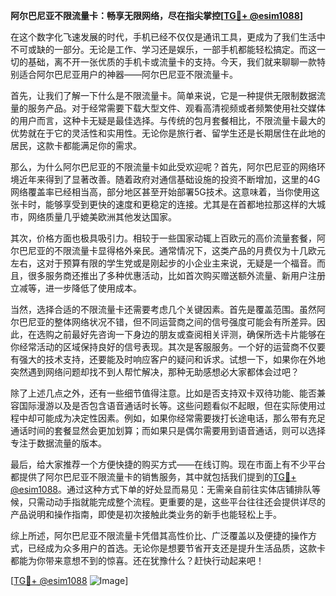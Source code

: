**阿尔巴尼亚不限流量卡：畅享无限网络，尽在指尖掌控[[TG💪+ @esim1088](https://t.me/s/esim1088)]**

在这个数字化飞速发展的时代，手机已经不仅仅是通讯工具，更成为了我们生活中不可或缺的一部分。无论是工作、学习还是娱乐，一部手机都能轻松搞定。而这一切的基础，离不开一张优质的手机卡或流量卡的支持。今天，我们就来聊聊一款特别适合阿尔巴尼亚用户的神器——阿尔巴尼亚不限流量卡。

首先，让我们了解一下什么是不限流量卡。简单来说，它是一种提供无限制数据流量的服务产品。对于经常需要下载大型文件、观看高清视频或者频繁使用社交媒体的用户而言，这种卡无疑是最佳选择。与传统的包月套餐相比，不限流量卡最大的优势就在于它的灵活性和实用性。无论你是旅行者、留学生还是长期居住在此地的居民，这款卡都能满足你的需求。

那么，为什么阿尔巴尼亚的不限流量卡如此受欢迎呢？首先，阿尔巴尼亚的网络环境近年来得到了显著改善。随着政府对通信基础设施的投资不断增加，这里的4G网络覆盖率已经相当高，部分地区甚至开始部署5G技术。这意味着，当你使用这张卡时，能够享受到更快的速度和更稳定的连接。尤其是在首都地拉那这样的大城市，网络质量几乎媲美欧洲其他发达国家。

其次，价格方面也极具吸引力。相较于一些国家动辄上百欧元的高价流量套餐，阿尔巴尼亚的不限流量卡显得格外亲民。通常情况下，这类产品的月费仅为十几欧元左右，这对于预算有限的学生党或是刚起步的小企业主来说，无疑是一个福音。而且，很多服务商还推出了多种优惠活动，比如首次购买赠送额外流量、新用户注册立减等，进一步降低了使用成本。

当然，选择合适的不限流量卡还需要考虑几个关键因素。首先是覆盖范围。虽然阿尔巴尼亚的整体网络状况不错，但不同运营商之间的信号强度可能会有所差异。因此，在选购之前最好先咨询一下身边的朋友或查阅相关评测，确保所选卡片能够在你经常活动的区域保持良好的信号表现。其次是客服服务。一个好的运营商不仅要有强大的技术支持，还要能及时响应客户的疑问和诉求。试想一下，如果你在外地突然遇到网络问题却找不到人帮忙解决，那种无助感想必大家都体会过吧？

除了上述几点之外，还有一些细节值得注意。比如是否支持双卡双待功能、能否兼容国际漫游以及是否包含语音通话时长等。这些问题看似不起眼，但在实际使用过程中却可能成为决定性因素。例如，如果你经常需要拨打长途电话，那么带有充足通话时间的套餐显然会更加划算；而如果只是偶尔需要用到语音通话，则可以选择专注于数据流量的版本。

最后，给大家推荐一个方便快捷的购买方式——在线订购。现在市面上有不少平台都提供了阿尔巴尼亚不限流量卡的销售服务，其中就包括我们提到的[TG💪+ @esim1088](https://t.me/s/esim1088)。通过这种方式下单的好处显而易见：无需亲自前往实体店铺排队等候，只需动动手指就能完成整个流程。更重要的是，这些平台往往还会提供详尽的产品说明和操作指南，即使是初次接触此类业务的新手也能轻松上手。

综上所述，阿尔巴尼亚不限流量卡凭借其高性价比、广泛覆盖以及便捷的操作方式，已经成为众多用户的首选。无论你是想要节省开支还是提升生活品质，这款卡都能为你带来意想不到的惊喜。还在犹豫什么？赶快行动起来吧！

[[TG💪+ @esim1088](https://t.me/s/esim1088) ![Image](https://i.postimg.cc/4NQfJmqS/Snipaste-2025-05-13-00-14-12.png)]